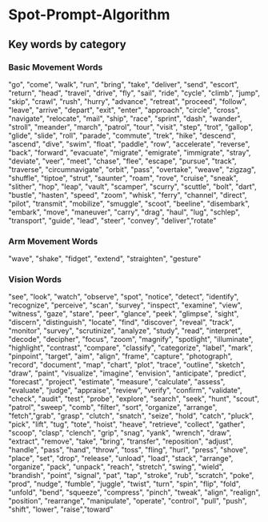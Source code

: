 # Spot-Prompt-Algorithm

## Key words by category

### Basic Movement Words
"go", "come", "walk", "run", "bring", "take", "deliver", "send", "escort", "return", 
"head", "travel", "drive", "fly", "sail", "ride", "cycle", "climb", "jump", "skip", 
"crawl", "rush", "hurry", "advance", "retreat", "proceed", "follow", "leave", "arrive", 
"depart", "exit", "enter", "approach", "circle", "cross", "navigate", "relocate", "mail", 
"ship", "race", "sprint", "dash", "wander", "stroll", "meander", "march", "patrol", "tour", 
"visit", "step", "trot", "gallop", "glide", "slide", "roll", "parade", "commute", "trek", 
"hike", "descend", "ascend", "dive", "swim", "float", "paddle", "row", "accelerate", 
"reverse", "back", "forward", "evacuate", "migrate", "emigrate", "immigrate", "stray", 
"deviate", "veer", "meet", "chase", "flee", "escape", "pursue", "track", "traverse", 
"circumnavigate", "orbit", "pass", "overtake", "weave", "zigzag", "shuffle", "tiptoe", 
"strut", "saunter", "roam", "rove", "cruise", "sneak", "slither", "hop", "leap", "vault", 
"scamper", "scurry", "scuttle", "bolt", "dart", "bustle", "hasten", "speed", "zoom", 
"whisk", "ferry", "channel", "direct", "pilot", "transmit", "mobilize", "smuggle", 
"scoot", "beeline", "disembark", "embark", "move", "maneuver", "carry", "drag", 
"haul", "lug", "schlep", "transport", "guide", "lead", "steer", "convey", "deliver","rotate"

### Arm Movement Words
"wave", "shake", "fidget", "extend", "straighten", "gesture"

### Vision Words
"see", "look", "watch", "observe", "spot", "notice", "detect", "identify", "recognize", 
"perceive", "scan", "survey", "inspect", "examine", "view", "witness", "gaze", "stare", 
"peer", "glance", "peek", "glimpse", "sight", "discern", "distinguish", "locate", "find", 
"discover", "reveal", "track", "monitor", "survey", "scrutinize", "analyze", "study", 
"read", "interpret", "decode", "decipher", "focus", "zoom", "magnify", "spotlight", 
"illuminate", "highlight", "contrast", "compare", "classify", "categorize", "label", 
"mark", "pinpoint", "target", "aim", "align", "frame", "capture", "photograph", "record", 
"document", "map", "chart", "plot", "trace", "outline", "sketch", "draw", "paint", 
"visualize", "imagine", "envision", "anticipate", "predict", "forecast", "project", 
"estimate", "measure", "calculate", "assess", "evaluate", "judge", "appraise", "review", 
"verify", "confirm", "validate", "check", "audit", "test", "probe", "explore", "search", 
"seek", "hunt", "scout", "patrol", "sweep", "comb", "filter", "sort", "organize", "arrange",
"fetch","grab", "grasp", "clutch", "snatch", "seize", "hold", "catch", "pluck", "pick", "lift", 
"tug", "tote", "hoist", "heave", "retrieve", "collect", "gather", "scoop", "clasp", 
"clench", "grip", "snag", "yank", "wrench", "draw", "extract", "remove", "take", "bring", 
"transfer", "reposition", "adjust", "handle", "pass", "hand", "throw", "toss", "fling", 
"hurl", "press", "shove", "place", "set", "drop", "release", "unload", "load", "stack", 
"arrange", "organize", "pack", "unpack", "reach", "stretch", "swing", 
"wield", "brandish", "point",  "signal", "pat", "tap", "stroke", "rub", 
"scratch", "poke", "prod", "nudge", "fumble", "juggle", "twist", "turn", 
"spin", "flip", "fold", "unfold", "bend", "squeeze", "compress", "pinch", 
"tweak", "align", "realign", "position", "rearrange", "manipulate", "operate", "control", 
"pull", "push", "shift", "lower", "raise","toward"